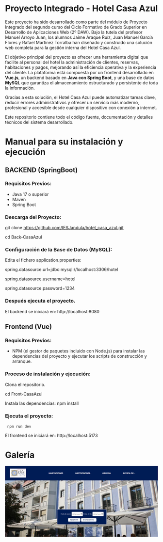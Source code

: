# Proyecto Integrado - Hotel Casa Azul

Este proyecto ha sido desarrollado como parte del módulo de Proyecto Integrado del segundo curso del Ciclo Formativo de Grado Superior en Desarrollo de Aplicaciones Web (2º DAW). Bajo la tutela del profesor Manuel Arroyo Juan, los alumnos Jaime Araque Ruíz, Juan Manuel García Flores y Rafael Martínez Torralba han diseñado y construido una solución web completa para la gestión interna del Hotel Casa Azul.

El objetivo principal del proyecto es ofrecer una herramienta digital que facilite al personal del hotel la administración de clientes, reservas, habitaciones y pagos, mejorando así la eficiencia operativa y la experiencia del cliente. La plataforma está compuesta por un frontend desarrollado en **Vue.js**, un backend basado en **Java con Spring Boot**, y una base de datos **MySQL** que garantiza el almacenamiento estructurado y persistente de toda la información.

Gracias a esta solución, el Hotel Casa Azul puede automatizar tareas clave, reducir errores administrativos y ofrecer un servicio más moderno, profesional y accesible desde cualquier dispositivo con conexión a internet.

Este repositorio contiene todo el código fuente, documentación y detalles técnicos del sistema desarrollado.

# Manual para su instalación y ejecución

## BACKEND (SpringBoot)

### Requisitos Previos:
- Java 17 o superior
- Maven
- Spring Boot

### Descarga del Proyecto:
git clone https://github.com/IESJandula/hotel_casa_azul.git

cd Back-CasaAzul

### Configuración de la Base de Datos (MySQL):
Edita el fichero application.properties:

spring.datasource.url=jdbc:mysql://localhost:3306/hotel

spring.datasource.username=hotel

spring.datasource.password=1234


### Después ejecuta el proyecto.
El backend se iniciará en:
http://localhost:8080

## Frontend (Vue)

### Requisitos Previos:
- NPM (el gestor de paquetes incluido con Node.js) para instalar las dependencias del proyecto y ejecutar los scripts de construcción y arranque.

### Proceso de instalación y ejecución:
Clona el repositorio.

cd Front-CasaAzul

Instala las dependencias:
     npm install
### Ejecuta el proyecto:
     npm run dev

El frontend se iniciará en:
http://localhost:5173

# Galería

![Imagen Hotel Casa Azul](assets/CasaAzul1.png)



